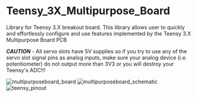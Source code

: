 # Teensy_3X_Multipurpose_Board
Library for Teensy 3.X breakout board. This library allows user to quickly and effortlessly configure and use features implemented by the Teensy 3.X Multipurpose Board PCB

***CAUTION*** - All servo slots have 5V supplies so if you try to use any of the servo slot signal pins as analog inputs, make sure your analog device (i.e. potentiometer) do not output more than 3V3 or you will destroy your Teensy's ADC!!!

![multipurposeboard_board](https://user-images.githubusercontent.com/20977405/55296833-ee7bf880-53ec-11e9-9b9b-fb94de6bc2db.png)
![multipurposeboard_schematic](https://user-images.githubusercontent.com/20977405/55296834-ee7bf880-53ec-11e9-91fe-682e94509819.png)
![teensy_pinout](https://media.digikey.com/Photos/RDL/Teensy%203.5%20-%20Pinout.png)
